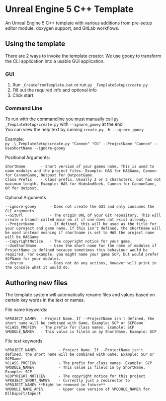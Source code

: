 # Unreal Engine 5 C++ Template
An Unreal Engine 5 C++ template with various additions from pre-setup editor module, doxygen support, and GitLab workflows.

## Using the template
There are 2 ways to invoke the template creator.
We use gooey to transform the CLI application into a usable GUI application.

### GUI
1. Run `_CreateFromTemplate.bat` or run `py _TemplateSetup/create.py`
2. Fill out the required info and optional info
3. Click start

### Command Line
To run with the commandline you must manually call `py _TemplateSetup/create.py` with `--ignore_gooey` at the end <br>
You can view the help text by running `create.py -h --ignore_gooey`

Example: <br>
`py .\_TemplateSetup\create.py "Cannon" "CG" --ProjectName "Cannon" --UseShortName --ignore-gooey`

Positional Arguments:
```
ShortName       - Short version of your games name. This is used to name modules and the project files. Example: HAS for HASGame, Cannon for CannonGame, Outpost for OutpostGame.
Class Prefix    - Class prefix. Usually 2 or 3 characters, but has not maximum length. Example: HAS for HideAndSeek, Cannon for CannonGame, OP for Outpost.
```

Optional Arguments
```
--ignore-gooey      - Does not create the GUI and only consumes the CLI arguments
--GitUrl            - The origin URL of your Git repository. This will create a branch called main on it if one does not exist already.
--ProjectName       - If defined, this will be used as the title for your uproject and game name. If this isn't defined, the shortname will be used instead meaning if shortname is set to HAS the project name will be HASGame
--CopyrightNotice   - The copyright notice for your game.
--UseShortName      - Uses the short name for the name of modules if ProjectName is defined because sometimes this behaviour would be required. For example, you might name your game SCP, but would prefer SCPGame for your modules.
--dryrun            - Does not do any actions, however will print in the console what it would do.
```

## Authoring new files
The template system will automatically rename files and values based on certain key words in the text or names.

File name keywords:
```
%PROJECT_NAME%  - Project Name. If --ProjectName isn't defined, the short name will be combined with Game. Example: SCP or SCPGame
%CLASS_PREFIX%  - The prefix for class names. Example: SCP
%MODULE_NAME%   - This value is fileld in by ShortName. Example: SCP
```

File text keywords
```
%PROJECT_NAME%          - Project Name. If --ProjectName isn't defined, the short name will be combined with Game. Example: SCP or SCPGame
%CLASS_PREFIX%          - The prefix for class names. Example: SCP
%MODULE_NAME%           - This value is fileld in by ShortName. Example: SCP
%COPYRIGHT_NOTICE%      - The copyright notice for this project
%PROJECT_SHORT_NAME%    - Currently just a redirector to %PROJECT_NAME% **Might be removed in future**
%MODULE_NAME_API%       - Upper case version of %MODULE_NAME% for DllExport/Import
```

